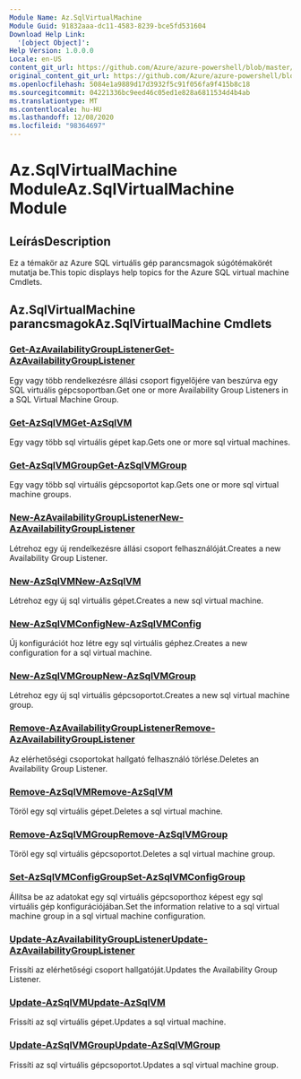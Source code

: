 ```yaml
---
Module Name: Az.SqlVirtualMachine
Module Guid: 91832aaa-dc11-4583-8239-bce5fd531604
Download Help Link:
  '[object Object]': 
Help Version: 1.0.0.0
Locale: en-US
content_git_url: https://github.com/Azure/azure-powershell/blob/master/src/SqlVirtualMachine/SqlVirtualMachine/help/Az.SqlVirtualMachine.md
original_content_git_url: https://github.com/Azure/azure-powershell/blob/master/src/SqlVirtualMachine/SqlVirtualMachine/help/Az.SqlVirtualMachine.md
ms.openlocfilehash: 5084e1a9889d17d3932f5c91f056fa9f415b8c18
ms.sourcegitcommit: 04221336bc9eed46c05ed1e828a6811534d4b4ab
ms.translationtype: MT
ms.contentlocale: hu-HU
ms.lasthandoff: 12/08/2020
ms.locfileid: "98364697"
---
```

# <span data-ttu-id="9b823-101">Az.SqlVirtualMachine Module</span><span class="sxs-lookup"><span data-stu-id="9b823-101">Az.SqlVirtualMachine Module</span></span>
## <span data-ttu-id="9b823-102">Leírás</span><span class="sxs-lookup"><span data-stu-id="9b823-102">Description</span></span>
<span data-ttu-id="9b823-103">Ez a témakör az Azure SQL virtuális gép parancsmagok súgótémakörét mutatja be.</span><span class="sxs-lookup"><span data-stu-id="9b823-103">This topic displays help topics for the Azure SQL virtual machine Cmdlets.</span></span>

## <span data-ttu-id="9b823-104">Az.SqlVirtualMachine parancsmagok</span><span class="sxs-lookup"><span data-stu-id="9b823-104">Az.SqlVirtualMachine Cmdlets</span></span>
### [<span data-ttu-id="9b823-105">Get-AzAvailabilityGroupListener</span><span class="sxs-lookup"><span data-stu-id="9b823-105">Get-AzAvailabilityGroupListener</span></span>](Get-AzAvailabilityGroupListener.md)
<span data-ttu-id="9b823-106">Egy vagy több rendelkezésre állási csoport figyelőjére van beszúrva egy SQL virtuális gépcsoportban.</span><span class="sxs-lookup"><span data-stu-id="9b823-106">Get one or more Availability Group Listeners in a SQL Virtual Machine Group.</span></span>

### [<span data-ttu-id="9b823-107">Get-AzSqlVM</span><span class="sxs-lookup"><span data-stu-id="9b823-107">Get-AzSqlVM</span></span>](Get-AzSqlVM.md)
<span data-ttu-id="9b823-108">Egy vagy több sql virtuális gépet kap.</span><span class="sxs-lookup"><span data-stu-id="9b823-108">Gets one or more sql virtual machines.</span></span>

### [<span data-ttu-id="9b823-109">Get-AzSqlVMGroup</span><span class="sxs-lookup"><span data-stu-id="9b823-109">Get-AzSqlVMGroup</span></span>](Get-AzSqlVMGroup.md)
<span data-ttu-id="9b823-110">Egy vagy több sql virtuális gépcsoportot kap.</span><span class="sxs-lookup"><span data-stu-id="9b823-110">Gets one or more sql virtual machine groups.</span></span>

### [<span data-ttu-id="9b823-111">New-AzAvailabilityGroupListener</span><span class="sxs-lookup"><span data-stu-id="9b823-111">New-AzAvailabilityGroupListener</span></span>](New-AzAvailabilityGroupListener.md)
<span data-ttu-id="9b823-112">Létrehoz egy új rendelkezésre állási csoport felhasználóját.</span><span class="sxs-lookup"><span data-stu-id="9b823-112">Creates a new Availability Group Listener.</span></span>

### [<span data-ttu-id="9b823-113">New-AzSqlVM</span><span class="sxs-lookup"><span data-stu-id="9b823-113">New-AzSqlVM</span></span>](New-AzSqlVM.md)
<span data-ttu-id="9b823-114">Létrehoz egy új sql virtuális gépet.</span><span class="sxs-lookup"><span data-stu-id="9b823-114">Creates a new sql virtual machine.</span></span>

### [<span data-ttu-id="9b823-115">New-AzSqlVMConfig</span><span class="sxs-lookup"><span data-stu-id="9b823-115">New-AzSqlVMConfig</span></span>](New-AzSqlVMConfig.md)
<span data-ttu-id="9b823-116">Új konfigurációt hoz létre egy sql virtuális géphez.</span><span class="sxs-lookup"><span data-stu-id="9b823-116">Creates a new configuration for a sql virtual machine.</span></span>

### [<span data-ttu-id="9b823-117">New-AzSqlVMGroup</span><span class="sxs-lookup"><span data-stu-id="9b823-117">New-AzSqlVMGroup</span></span>](New-AzSqlVMGroup.md)
<span data-ttu-id="9b823-118">Létrehoz egy új sql virtuális gépcsoportot.</span><span class="sxs-lookup"><span data-stu-id="9b823-118">Creates a new sql virtual machine group.</span></span>

### [<span data-ttu-id="9b823-119">Remove-AzAvailabilityGroupListener</span><span class="sxs-lookup"><span data-stu-id="9b823-119">Remove-AzAvailabilityGroupListener</span></span>](Remove-AzAvailabilityGroupListener.md)
<span data-ttu-id="9b823-120">Az elérhetőségi csoportokat hallgató felhasználó törlése.</span><span class="sxs-lookup"><span data-stu-id="9b823-120">Deletes an Availability Group Listener.</span></span>

### [<span data-ttu-id="9b823-121">Remove-AzSqlVM</span><span class="sxs-lookup"><span data-stu-id="9b823-121">Remove-AzSqlVM</span></span>](Remove-AzSqlVM.md)
<span data-ttu-id="9b823-122">Töröl egy sql virtuális gépet.</span><span class="sxs-lookup"><span data-stu-id="9b823-122">Deletes a sql virtual machine.</span></span>

### [<span data-ttu-id="9b823-123">Remove-AzSqlVMGroup</span><span class="sxs-lookup"><span data-stu-id="9b823-123">Remove-AzSqlVMGroup</span></span>](Remove-AzSqlVMGroup.md)
<span data-ttu-id="9b823-124">Töröl egy sql virtuális gépcsoportot.</span><span class="sxs-lookup"><span data-stu-id="9b823-124">Deletes a sql virtual machine group.</span></span>

### [<span data-ttu-id="9b823-125">Set-AzSqlVMConfigGroup</span><span class="sxs-lookup"><span data-stu-id="9b823-125">Set-AzSqlVMConfigGroup</span></span>](Set-AzSqlVMConfigGroup.md)
<span data-ttu-id="9b823-126">Állítsa be az adatokat egy sql virtuális gépcsoporthoz képest egy sql virtuális gép konfigurációjában.</span><span class="sxs-lookup"><span data-stu-id="9b823-126">Set the information relative to a sql virtual machine group in a sql virtual machine configuration.</span></span>

### [<span data-ttu-id="9b823-127">Update-AzAvailabilityGroupListener</span><span class="sxs-lookup"><span data-stu-id="9b823-127">Update-AzAvailabilityGroupListener</span></span>](Update-AzAvailabilityGroupListener.md)
<span data-ttu-id="9b823-128">Frissíti az elérhetőségi csoport hallgatóját.</span><span class="sxs-lookup"><span data-stu-id="9b823-128">Updates the Availability Group Listener.</span></span>

### [<span data-ttu-id="9b823-129">Update-AzSqlVM</span><span class="sxs-lookup"><span data-stu-id="9b823-129">Update-AzSqlVM</span></span>](Update-AzSqlVM.md)
<span data-ttu-id="9b823-130">Frissíti az sql virtuális gépet.</span><span class="sxs-lookup"><span data-stu-id="9b823-130">Updates a sql virtual machine.</span></span>

### [<span data-ttu-id="9b823-131">Update-AzSqlVMGroup</span><span class="sxs-lookup"><span data-stu-id="9b823-131">Update-AzSqlVMGroup</span></span>](Update-AzSqlVMGroup.md)
<span data-ttu-id="9b823-132">Frissíti az sql virtuális gépcsoportot.</span><span class="sxs-lookup"><span data-stu-id="9b823-132">Updates a sql virtual machine group.</span></span>

